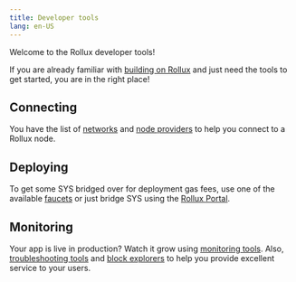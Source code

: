 ```yaml
---
title: Developer tools
lang: en-US
---
```


Welcome to the Rollux developer tools!

If you are already familiar with [building on Rollux](../developers/README.md) and just need the tools to get started, you are in the right place!

## Connecting

You have the list of [networks](./networks.md) and [node providers](./providers.md) to help you connect to a Rollux node.

## Deploying

To get some SYS bridged over for deployment gas fees, use one of the available [faucets](./faucets.md) or just bridge SYS using the [Rollux Portal](https://bridge.syscoin.org/).

## Monitoring

Your app is live in production? Watch it grow using [monitoring tools](./monitoring.md). Also, [troubleshooting tools](./debugging.md) and [block explorers](./explorers.md) to help you provide excellent service to your users.
